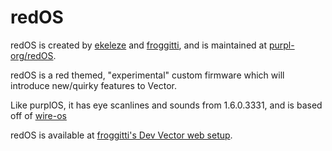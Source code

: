 # redOS

redOS is created by [ekeleze](https://github.com/ekeleze) and [froggitti](https://github.com/froggitti), and is maintained at [purpl-org/redOS](https://github.com/purpl-org/redOS).

redOS is a red themed, "experimental" custom firmware which will introduce new/quirky features to Vector.

Like purplOS, it has eye scanlines and sounds from 1.6.0.3331, and is based off of [wire-os](https://github.com/os-vector/wire-os-victor)

redOS is available at [froggitti's Dev Vector web setup](https://devsetup.froggitti.net).

